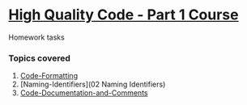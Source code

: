 # [High Quality Code - Part 1 Course](https://github.com/TelerikAcademy/High-Quality-Code-Part-1)
Homework tasks

### Topics covered

1. [Code-Formatting](01-Code-Formatting)
1. [Naming-Identifiers](02 Naming Identifiers)
1. [Code-Documentation-and-Comments](03-Code-Documentation-And-Comments)